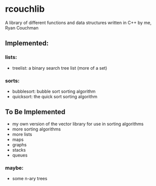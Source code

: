 # rcouchlib
A library of different functions and data structures written in C++ by me, Ryan Couchman

## Implemented:
### lists:
 - treelist: a binary search tree list (more of a set)
### sorts:
 - bubblesort: bubble sort sorting algorithm
 - quicksort: the quick sort sorting algorithm

## To Be Implemented
 - my own version of the vector library for use in sorting algorithms
 - more sorting algorithms
 - more lists
 - maps
 - graphs
 - stacks
 - queues
### maybe:
 - some n-ary trees